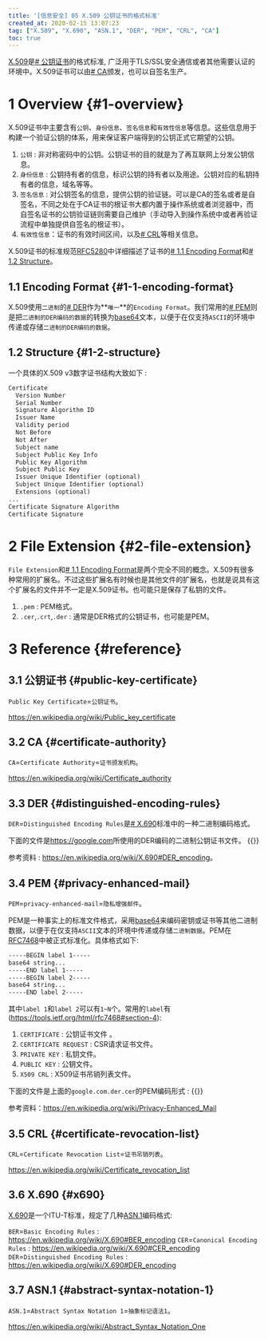 ```yaml
---
title: '[信息安全] 05 X.509 公钥证书的格式标准'
created_at: 2020-02-15 13:07:23
tag: ["X.509", "X.690", "ASN.1", "DER", "PEM", "CRL", "CA"]
toc: true
---
```


[X.509][X.509]是[# 公钥证书](#public-key-certificate)的格式标准, 广泛用于TLS/SSL安全通信或者其他需要认证的环境中。X.509证书可以由[# CA](#certificate-authority)颁发，也可以自签名生产。

# 1 Overview {#1-overview}

X.509证书中主要含有`公钥`、`身份信息`、`签名信息`和`有效性信息`等信息。这些信息用于构建一个验证公钥的体系，用来保证客户端得到的公钥正式它期望的公钥。

1. `公钥` : 非对称密码中的公钥。公钥证书的目的就是为了再互联网上分发公钥信息。
2. `身份信息` : 公钥持有者的信息，标识公钥的持有者以及用途。公钥对应的私钥持有者的信息，域名等等。
3. `签名信息` : 对公钥签名的信息，提供公钥的验证链。可以是CA的签名或者是自签名，不同之处在于CA证书的根证书大都内置于操作系统或者浏览器中，而自签名证书的公钥验证链则需要自己维护（手动导入到操作系统中或者再验证流程中单独提供自签名的根证书）。
4. `有效性信息`：证书的有效时间区间，以及[# CRL](#certificate-revocation-list)等相关信息。

X.509证书的标准规范[RFC5280][rfc5280]中详细描述了证书的[# 1.1 Encoding Format](#1-1-encoding-format)和[# 1.2 Structure](#1-2-structure)。


## 1.1 Encoding Format {#1-1-encoding-format}

X.509使用`二进制`的[# DER](#distinguished-encoding-rules)作为**`唯一`**的`Encoding Format`。我们常用的[# PEM](#privacy-enhanced-mail)则是把`二进制的DER编码的数据`的转换为[base64][base64]文本，以便于在仅支持`ASCII`的环境中传递或存储`二进制的DER编码的数据`。

## 1.2 Structure {#1-2-structure}

一个具体的X.509 v3数字证书结构大致如下 : 

```txt
Certificate
  Version Number
  Serial Number
  Signature Algorithm ID
  Issuer Name
  Validity period
  Not Before
  Not After
  Subject name
  Subject Public Key Info
  Public Key Algorithm
  Subject Public Key
  Issuer Unique Identifier (optional)
  Subject Unique Identifier (optional)
  Extensions (optional)
...
Certificate Signature Algorithm
Certificate Signature
```

# 2 File Extension {#2-file-extension}

`File Extension`和[# 1.1 Encoding Format](#1-1-encoding-format)是两个完全不同的概念。X.509有很多种常用的扩展名。不过这些扩展名有时候也是其他文件的扩展名，也就是说具有这个扩展名的文件并不一定是X.509证书。也可能只是保存了私钥的文件。

1. `.pem` : PEM格式。
2. `.cer`,`.crt`,`.der` : 通常是DER格式的公钥证书，也可能是PEM。

# 3 Reference {#reference}

## 3.1 公钥证书 {#public-key-certificate}

`Public Key Certificate`=`公钥证书`。

<https://en.wikipedia.org/wiki/Public_key_certificate>


## 3.2 CA {#certificate-authority}

`CA`=`Certificate Authority`=`证书颁发机构`。

<https://en.wikipedia.org/wiki/Certificate_authority>


## 3.3 DER {#distinguished-encoding-rules}

`DER`=`Distinguished Encoding Rules`是[# X.690](#x690)标准中的一种二进制编码格式。

下面的文件是<https://google.com>所使用的DER编码的二进制公钥证书文件。
{{<highlight-file file="google.com.der.cer" lang="txt">}}

参考资料 : <https://en.wikipedia.org/wiki/X.690#DER_encoding>。


## 3.4 PEM {#privacy-enhanced-mail}

`PEM`=`privacy-enhanced-mail`=`隐私增强邮件`。

PEM是一种事实上的标准文件格式，采用[base64][base64]来编码密钥或证书等其他二进制数据，以便于在仅支持`ASCII`文本的环境中传递或存储`二进制数据`。PEM在[RFC7468][rfc7468]中被正式标准化。具体格式如下:

```txt
-----BEGIN label 1-----
base64 string...
-----END label 1-----
-----BEGIN label 2-----
base64 string...
-----END label 2-----
```

其中`label 1`和`label 2`可以有`1~N`个。常用的`label`有(<https://tools.ietf.org/html/rfc7468#section-4>):

1. `CERTIFICATE` : 公钥证书文件 。
2. `CERTIFICATE REQUEST` : CSR请求证书文件。
3. `PRIVATE KEY` : 私钥文件。
4. `PUBLIC KEY` : 公钥文件。
5. `X509 CRL` : X509证书吊销列表文件。

下面的文件是上面的`google.com.der.cer`的PEM编码形式 :
{{<highlight-file file="google.com.pem.cer" lang="txt">}}

参考资料：<https://en.wikipedia.org/wiki/Privacy-Enhanced_Mail>

## 3.5 CRL {#certificate-revocation-list}

`CRL`=`Certificate Revocation List`=`证书吊销列表`。

<https://en.wikipedia.org/wiki/Certificate_revocation_list>


## 3.6 X.690 {#x690}

[X.690][X.690]是一个ITU-T标准，规定了几种[ASN.1](#abstract-syntax-notation-1)编码格式:

`BER`=`Basic Encoding Rules` : <https://en.wikipedia.org/wiki/X.690#BER_encoding>
`CER`=`Canonical Encoding Rules` : <https://en.wikipedia.org/wiki/X.690#CER_encoding>
`DER`=`Distinguished Encoding Rules` : <https://en.wikipedia.org/wiki/X.690#DER_encoding>

## 3.7 ASN.1 {#abstract-syntax-notation-1}

`ASN.1`=`Abstract Syntax Notation 1`=`抽象标记语法1`。

<https://en.wikipedia.org/wiki/Abstract_Syntax_Notation_One>


[X.509]:<https://en.wikipedia.org/wiki/X.509>
[X.690]:<https://en.wikipedia.org/wiki/X.690>
[rfc5280]:<https://tools.ietf.org/html/rfc5280>
[rfc7468]:<https://tools.ietf.org/html/rfc7468>

[base64]:../01-cryptography-toolbox-1/#6-2-base64
